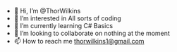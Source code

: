- 👋 Hi, I’m @ThorWilkins
- 👀 I’m interested in All sorts of coding
- 🌱 I’m currently learning C# Basics
- 💞️ I’m looking to collaborate on nothing at the moment
- 📫 How to reach me thorwilkins1@gmail.com

<!---
ThorWilkins/ThorWilkins is a ✨ special ✨ repository because its `README.md` (this file) appears on your GitHub profile.
You can click the Preview link to take a look at your changes.
--->
